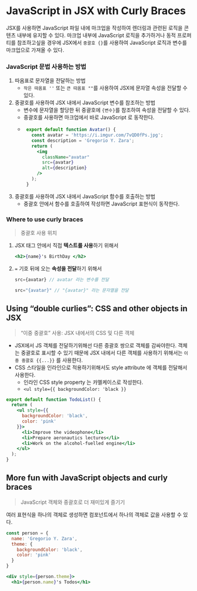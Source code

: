 # JavaScript in JSX with Curly Braces

JSX를 사용하면 JavaScript 파일 내에 마크업을 작성하여 렌더링과 관련된 로직을 콘텐츠 내부에 유지할 수 있다. 마크업 내부에 JavaScript 로직을 추가하거나 동적 프로퍼티를 참조하고싶을 경우에 JSX에서 `중괄호 {}`를 사용하여 JavaScript 로직과 변수를 마크업으로 가져올 수 있다.

### JavaScript 문법 사용하는 방법

1. 따옴표로 문자열을 전달하는 방법
   - `작은 따옴표 ''` 또는 `큰 따옴표 ""`를 사용하여 JSX에 문자열 속성을 전달할 수 있다.
2. 중괄호를 사용하여 JSX 내에서 JavaScript 변수를 참조하는 방법
   - 변수에 문자열을 할당한 뒤 중괄호에 `{변수}`를 참조하여 속성을 전달할 수 있다.
   - 중괄호를 사용하면 마크업에서 바로 JavaScript 로 동작한다.
   - ```jsx
      export default function Avatar() {
        const avatar = 'https://i.imgur.com/7vQD0fPs.jpg';
        const description = 'Gregorio Y. Zara';
        return (
          <img
            className="avatar"
            src={avatar}
            alt={description}
          />
        );
      }
      ```
3. 중괄호를 사용하여 JSX 내에서 JavaScript 함수를 호출하는 방법
   - 중괄호 안에서 함수를 호출하여 작성하면 JavaScript 표현식이 동작한다.


### Where to use curly braces
> 중괄호 사용 위치

1. JSX 태그 안에서 직접 **텍스트를 사용**하기 위해서
    ```jsx
    <h2>{name}'s BirthDay </h2>
    ```

2. `=` 기호 뒤에 오는 **속성을 전달**하기 위해서
    ```jsx
    src={avatar} // avatar 라는 변수를 전달
    ```
    ```jsx
    src="{avatar}" // "{avatar}" 라는 문자열을 전달
    ```


## Using “double curlies”: CSS and other objects in JSX
> “이중 중괄호” 사용: JSX 내에서의 CSS 및 다른 객체

- JSX에서 JS 객체를 전달하기위해선 다른 중괄호 쌍으로 객체를 감싸야한다. 객체는 중괄호로 표시할 수 있기 때문에 JSX 내에서 다른 객체를 사용하기 위해서는 `이중 중괄호 {{...}}` 를 사용한다.
- CSS 스타일을 인라인으로 적용하기위해서도 style attribute 에 객체를 전달해서 사용한다.
  - 인라인 CSS style property 는 카멜케이스로 작성한다.
  - `<ul style={{ backgroundColor: 'black }}`


```jsx
export default function TodoList() {
  return (
    <ul style={{
      backgroundColor: 'black',
      color: 'pink'
    }}>
      <li>Improve the videophone</li>
      <li>Prepare aeronautics lectures</li>
      <li>Work on the alcohol-fuelled engine</li>
    </ul>
  );
}
```



## More fun with JavaScript objects and curly braces
> JavaScript 객체와 중괄호로 더 재미있게 즐기기

여러 표현식을 하나의 객체로 생성하면 컴포넌트에서 하나의 객체로 값을 사용할 수 있다.

```jsx
const person = {
  name: 'Gregorio Y. Zara',
  theme: {
    backgroundColor: 'black',
    color: 'pink'
  }
}

<div style={person.theme}>
  <h1>{person.name}'s Todos</h1>
```